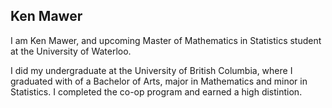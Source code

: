 ## Ken Mawer

I am Ken Mawer, and upcoming Master of Mathematics in Statistics student at the University of Waterloo.

I did my undergraduate at the University of British Columbia, where I graduated with of a Bachelor of Arts, major in Mathematics and minor in Statistics. I completed the co-op program and earned a high distintion.
